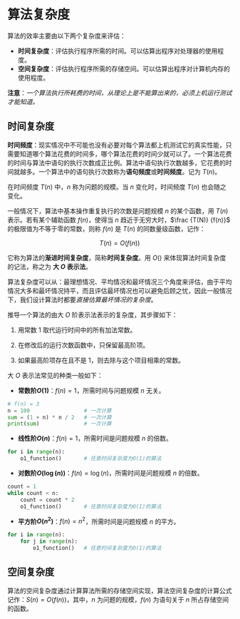 # 算法复杂度

算法的效率主要由以下两个复杂度来评估：

- **时间复杂度**：评估执行程序所需的时间。可以估算出程序对处理器的使用程度。 
- **空间复杂度**：评估执行程序所需的存储空间。可以估算出程序对计算机内存的使用程度。

**注意**：*一个算法执行所耗费的时间，从理论上是不能算出来的，必须上机运行测试才能知道。*

## 时间复杂度

**时间频度**：现实情况中不可能也没有必要对每个算法都上机测试它的真实性能，只需要知道哪个算法花费的时间多，哪个算法花费的时间少就可以了。一个算法花费的时间与算法中语句的执行次数成正比例。算法中语句执行次数越多，它花费的时间就越多。一个算法中的语句执行次数称为**语句频度**或**时间频度**。记为 $T(n)$。

在时间频度 $T(n)$ 中，$n$ 称为问题的规模。当 $n$ 变化时，时间频度 $T(n)$ 也会随之变化。

一般情况下，算法中基本操作重复执行的次数是问题规模 $n$ 的某个函数，用 $T(n)$ 表示。若有某个辅助函数 $f(n)$，使得当 $n$ 趋近于无穷大时，$\frac {T(N)} {f(n)}$ 的极限值为不等于零的常数，则称 $f(n)$ 是 $T(n)$ 的同数量级函数，记作：

$$T(n)=O(f(n))$$

它称为算法的**渐进时间复杂度**，简称**时间复杂度**。用 $O()$ 来体现算法时间复杂度的记法，称之为 **大 $O$ 表示法**。

算法复杂度可以从：最理想情况、平均情况和最坏情况三个角度来评估，由于平均情况大多和最坏情况持平，而且评估最坏情况也可以避免后顾之忧，因此一般情况下，我们设计算法时都要*直接估算最坏情况的复杂度*。

推导一个算法的由大 $O$ 阶表示法表示的复杂度，其步骤如下：

1. 用常数 $1$ 取代运行时间中的所有加法常数。

2. 在修改后的运行次数函数中，只保留最高阶项。

3. 如果最高阶项存在且不是 $1$，则去除与这个项目相乘的常数。

大 $O$ 表示法常见的种类一般如下：

- **常数阶$O(1)$**：$f(n)=1$，所需时间与问题规模 $n$ 无关。

```python {.line-numbers}
# f(n) = 3
n = 100                 # 一次计算
sum = (1 + n) * n / 2   # 一次计算
print(sum)              # 一次计算
```

- **线性阶$O(n)$**：$f(n)=1$，所需时间是问题规模 $n$ 的倍数。

```python {.line-numbers}
for i in range(n):
    o1_function()       # 任意时间复杂度为O(1)的算法
```

- **对数阶$O(\log(n))$**：$f(n)=\log(n)$，所需时间是问题规模 $n$ 的倍数。

```python {.line-numbers}
count = 1
while count < n:
    count = count * 2
    o1_function()       # 任意时间复杂度为O(1)的算法
```

- **平方阶$O(n^2)$**：$f(n)=n^2$，所需时间是问题规模 $n$ 的平方。

```python {.line-numbers}
for i in range(n):
    for j in range(n):
        o1_function()   # 任意时间复杂度为O(1)的算法
```

## 空间复杂度

算法的空间复杂度通过计算算法所需的存储空间实现，算法空间复杂度的计算公式记作：$S(n)=O(f(n))$，其中，$n$ 为问题的规模，$f(n)$ 为语句关于 $n$ 所占存储空间的函数。

